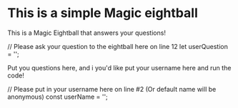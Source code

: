 # This is a simple Magic eightball
This is a Magic Eightball that answers your questions!

// Please ask your question to the eightball here on line 12
let userQuestion = '';

Put you questions here, and i you'd like put your username here and run the code!

// Please put in your username here on line #2 (Or default name will be anonymous)
const userName = '';
